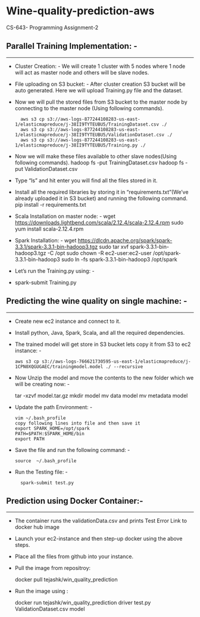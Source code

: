 # Wine-quality-prediction-aws
CS-643- Programming Assignment-2

## Parallel Training Implementation: - ##
---------------

- Cluster Creation: - We will create 1 cluster with 5 nodes where 1 node will act as master node and others will be slave nodes.

- File uploading on S3 bucket: - After cluster creation S3 bucket will be auto generated. Here we will upload Training.py file and the dataset. 

- Now we will pull the stored files from S3 bucket to the master node by connecting to the master node (Using following commands).

		aws s3 cp s3://aws-logs-877244108283-us-east-1/elasticmapreduce/j-38II9TYTEUBU5/TrainingDataset.csv ./
    	aws s3 cp s3://aws-logs-877244108283-us-east-1/elasticmapreduce/j-38II9TYTEUBU5/ValidationDataset.csv ./
    	aws s3 cp s3://aws-logs-877244108283-us-east-1/elasticmapreduce/j-38II9TYTEUBU5/Training.py ./
    
- Now we will make these files available to other slave nodes(Using following commands).
     hadoop fs -put TrainingDataset.csv
		 hadoop fs -put ValidationDataset.csv
     
- Type “ls” and hit enter you will find all the files stored in it.

- Install all the required libraries by storing it in “requirements.txt”(We’ve already uploaded it in S3 bucket) and running the following command.
			pip install -r requirements.txt
	
- Scala Installation on master node: -
			wget https://downloads.lightbend.com/scala/2.12.4/scala-2.12.4.rpm
			sudo yum install scala-2.12.4.rpm

- Spark Installation: -
			wget https://dlcdn.apache.org/spark/spark-3.3.1/spark-3.3.1-bin-hadoop3.tgz
      sudo tar xvf spark-3.3.1-bin-hadoop3.tgz -C /opt
      sudo chown -R ec2-user:ec2-user /opt/spark-3.3.1-bin-hadoop3
      sudo ln -fs spark-3.3.1-bin-hadoop3 /opt/spark
	 

- Let’s run the Training.py using: - 
- spark-submit Training.py


## Predicting the wine quality on single machine: - ##
---------------

- Create new ec2 instance and connect to it.
- Install python, Java, Spark, Scala, and all the required dependencies.
- The trained model will get store in S3 bucket lets copy it from S3 to ec2 instance: - 

      aws s3 cp s3://aws-logs-766621730595-us-east-1/elasticmapreduce/j-1CPN0XQGUGAEC/trainingmodel.model ./ --recursive


- Now Unzip the model and move the contents to the new folder which we will be creating now: - 	

    tar -xzvf model.tar.gz
    mkdir model
    mv data<downloaded file> model<model folder>
    mv metadata<downloaded file> model<model folder>

- Update the path Environment: -
	
      vim ~/.bash_profile
      copy following lines into file and then save it
      export SPARK_HOME=/opt/spark
      PATH=$PATH:$SPARK_HOME/bin
      export PATH

- Save the file and run the following command: - 

      source  ~/.bash_profile

- Run the Testing file: - 
	
        spark-submit test.py


  
## Prediction using Docker Container:- ##
---------------
	
- The container runs the validationData.csv and prints Test Error Link to docker hub image

- Launch your ec2-instance and then step-up docker using the above steps.
- Place all the files from github into your instance.
- Pull the image from repositroy: 
	
	docker pull tejashk/win_quality_prediction

- Run the image using : 
	
	docker run tejashk/win_quality_prediction driver test.py ValidationDataset.csv model


  


